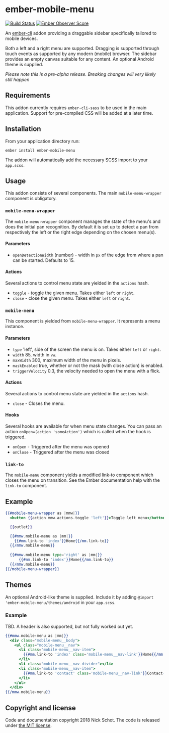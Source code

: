 ember-mobile-menu
==============================================================================

[![Build Status](https://travis-ci.org/nickschot/ember-mobile-menu.svg?branch=master)](https://travis-ci.org/nickschot/ember-mobile-menu) [![Ember Observer Score](https://emberobserver.com/badges/ember-mobile-menu.svg)](https://emberobserver.com/addons/ember-mobile-menu)

An [ember-cli](http://www.ember-cli.com) addon providing a draggable sidebar specifically tailored to mobile devices.

Both a left and a right menu are supported. Dragging is supported through touch events as supported by any modern (mobile) browser. The sidebar provides an empty canvas suitable for any content. An optional Android theme is supplied.

*Please note this is a pre-alpha release. Breaking changes will very likely still happen*

Requirements
------------------------------------------------------------------------------
This addon currently requires `ember-cli-sass` to be used in the main application. Support for pre-compiled CSS will be added at a later time.

Installation
------------------------------------------------------------------------------

From your application directory run: 

`ember install ember-mobile-menu`

The addon will automatically add the necessary SCSS import to your `app.scss`.

Usage
------------------------------------------------------------------------------
This addon consists of several components. The main `mobile-menu-wrapper` component is obligatory.

### `mobile-menu-wrapper`
The `mobile-menu-wrapper` component manages the state of the menu's and does the initial pan recognition. By default it is set up to detect a pan from respectively the left or the right edge depending on the chosen menu(s).

#### Parameters
 * `openDetectionWidth` (number) - width in `px` of the edge from where a pan can be started. Defaults to 15.

#### Actions
Several actions to control menu state are yielded in the `actions` hash.

 * `toggle` - toggle the given menu. Takes either `left` or `right`.
 * `close` - close the given menu. Takes either `left` or `right`.

### `mobile-menu`
This component is yielded from `mobile-menu-wrapper`. It represents a menu instance.

#### Parameters
 * `type`            'left', side of the screen the menu is on. Takes either `left` or `right`.
 * `width`           85, width in `vw`.
 * `maxWidth`        300, maximum width of the menu in pixels.
 * `maskEnabled`     true, whether or not the mask (with close action) is enabled.
 * `triggerVelocity` 0.3, the velocity needed to open the menu with a flick.
 
#### Actions
Several actions to control menu state are yielded in the `actions` hash.

 * `close` - Closes the menu.

#### Hooks
Several hooks are available for when menu state changes. You can pass an action `onOpen=(action 'someAction')` which is called when the hook is triggered.

 * `onOpen` - Triggered after the menu was opened
 * `onClose` - Triggered after the menu was closed
 
### `link-to`
The `mobile-menu` component yields a modified link-to component which closes the menu on transition. See the Ember documentation help with the `link-to` component.
 
Example
------------------------------------------------------------------------------

```handlebars
{{#mobile-menu-wrapper as |mmw|}}
  <button {{action mmw.actions.toggle 'left'}}>Toggle left menu</button>

  {{outlet}}

  {{#mmw.mobile-menu as |mm|}}
    {{#mm.link-to 'index'}}Home{{/mm.link-to}}
  {{/mmw.mobile-menu}}
  
  {{#mmw.mobile-menu type='right' as |mm|}}
      {{#mm.link-to 'index'}}Home{{/mm.link-to}}
  {{/mmw.mobile-menu}}
{{/mobile-menu-wrapper}}
```

Themes
------------------------------------------------------------------------------
An optional Android-like theme is supplied. Include it by adding `@import 'ember-mobile-menu/themes/android` in your `app.scss`.

### Example
TBD. A header is also supported, but not fully worked out yet.
```handlebars
{{#mmw.mobile-menu as |mm|}}
  <div class="mobile-menu__body">
    <ul class="mobile-menu__nav">
      <li class="mobile-menu__nav-item">
        {{#mm.link-to 'index' class='mobile-menu__nav-link'}}Home{{/mm.link-to}}
      </li>
      <li class="mobile-menu__nav-divider"></li>
      <li class="mobile-menu__nav-item">
        {{#mm.link-to 'contact' class='mobile-menu__nav-link'}}Contact{{/mm.link-to}}
      </li>
    </ul>
  </div>
{{/mmw.mobile-menu}}
```

Copyright and license
------------------------------------------------------------------------------

Code and documentation copyright 2018 Nick Schot. The code is released under [the MIT license](LICENSE.md).
